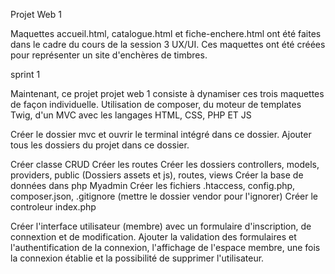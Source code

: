 Projet Web 1

Maquettes accueil.html, catalogue.html et fiche-enchere.html ont été faites dans le cadre du cours de la session 3 UX/UI. Ces maquettes ont été créées pour représenter un site d'enchères de timbres.

sprint 1

Maintenant, ce projet projet web 1 consiste à dynamiser ces trois maquettes de façon individuelle.
Utilisation de composer, du moteur de templates Twig, d'un MVC avec les langages HTML, CSS, PHP ET JS

Créer le dossier mvc et ouvrir le terminal intégré dans ce dossier. Ajouter tous les dossiers du projet dans ce dossier.

Créer classe CRUD
Créer les routes
Créer les dossiers controllers, models, providers, public (Dossiers assets et js), routes, views
Créer la base de données dans php Myadmin
Créer les fichiers .htaccess, config.php, composer.json, .gitignore (mettre le dossier vendor pour l'ignorer)
Créer le controleur index.php

Créer l'interface utilisateur (membre) avec un formulaire d'inscription, de connextion et de modification. Ajouter la validation des formulaires et l'authentification de la connexion, l'affichage de l'espace membre, une fois la connexion établie et la possibilité de supprimer l'utilisateur.

